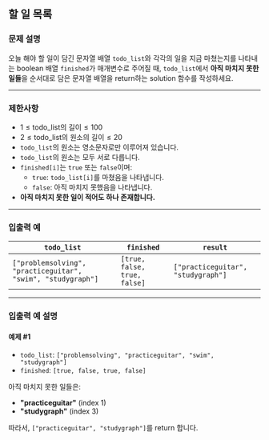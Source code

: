 ## 할 일 목록

### 문제 설명
오늘 해야 할 일이 담긴 문자열 배열 `todo_list`와 각각의 일을 지금 마쳤는지를 나타내는 boolean 배열 `finished`가 매개변수로 주어질 때, `todo_list`에서 **아직 마치지 못한 일들**을 순서대로 담은 문자열 배열을 return하는 solution 함수를 작성하세요.

---

### 제한사항
- $1 \leq \text{todo_list의 길이} \leq 100$
- $2 \leq \text{todo_list의 원소의 길이} \leq 20$
- `todo_list`의 원소는 영소문자로만 이루어져 있습니다.
- `todo_list`의 원소는 모두 서로 다릅니다.
- `finished[i]`는 `true` 또는 `false`이며:
   - `true`: `todo_list[i]`를 마쳤음을 나타냅니다.
   - `false`: 아직 마치지 못했음을 나타냅니다.
- **아직 마치지 못한 일이 적어도 하나 존재합니다.**

---

### 입출력 예

| `todo_list`                                                  | `finished`                   | `result`                           |
|--------------------------------------------------------------|------------------------------|------------------------------------|
| `["problemsolving", "practiceguitar", "swim", "studygraph"]` | `[true, false, true, false]` | `["practiceguitar", "studygraph"]` |

---

### 입출력 예 설명

#### 예제 #1
- `todo_list`: `["problemsolving", "practiceguitar", "swim", "studygraph"]`
- `finished`: `[true, false, true, false]`

아직 마치지 못한 일들은:
- **"practiceguitar"** (index 1)
- **"studygraph"** (index 3)

따라서, `["practiceguitar", "studygraph"]`를 return 합니다.